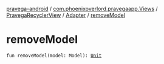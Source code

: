 [pravega-android](../../../index.md) / [com.phoenixoverlord.pravegaapp.Views](../../index.md) / [PravegaRecyclerView](../index.md) / [Adapter](index.md) / [removeModel](./remove-model.md)

# removeModel

`fun removeModel(model: Model): `[`Unit`](https://kotlinlang.org/api/latest/jvm/stdlib/kotlin/-unit/index.html)